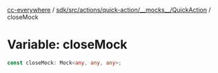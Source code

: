 [cc-everywhere](../../../../../../../index.md) / [sdk/src/actions/quick-action/\_\_mocks\_\_/QuickAction](../index.md) / closeMock

# Variable: closeMock

```ts
const closeMock: Mock<any, any, any>;
```
